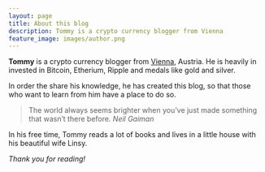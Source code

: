 ```yaml
---
layout: page
title: About this blog
description: Tommy is a crypto currency blogger from Vienna
feature_image: images/author.png
---
```


**Tommy** is a crypto currency blogger from [Vienna](https://en.wikipedia.org/wiki/Vienna), Austria. He is heavily in invested in Bitcoin, Etherium, Ripple and medals like gold and silver.

In order the share his knowledge, he has created this blog, so that those who want to learn from him have a place to do so.

>The world always seems brighter when you’ve just made something that wasn’t there before. <cite>Neil Gaiman</cite>

In his free time, Tommy reads a lot of books and lives in a little house with his beautiful wife Linsy.

*Thank you for reading!*

